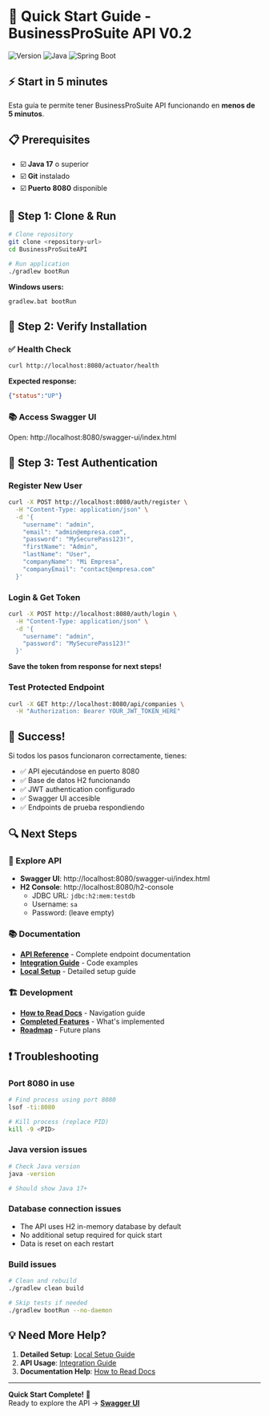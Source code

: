# 🚀 Quick Start Guide - BusinessProSuite API V0.2

![Version](https://img.shields.io/badge/Version-V0.2-brightgreen)
![Java](https://img.shields.io/badge/Java-17-orange)
![Spring Boot](https://img.shields.io/badge/Spring%20Boot-3.4.4-green)

## ⚡ Start in 5 minutes

Esta guía te permite tener BusinessProSuite API funcionando en **menos de 5 minutos**.

## 📋 Prerequisites

- ☑️ **Java 17** o superior
- ☑️ **Git** instalado
- ☑️ **Puerto 8080** disponible

## 🚀 Step 1: Clone & Run

```bash
# Clone repository
git clone <repository-url>
cd BusinessProSuiteAPI

# Run application
./gradlew bootRun
```

**Windows users:**
```cmd
gradlew.bat bootRun
```

## 🎯 Step 2: Verify Installation

### ✅ Health Check
```bash
curl http://localhost:8080/actuator/health
```
**Expected response:**
```json
{"status":"UP"}
```

### 📚 Access Swagger UI
Open: http://localhost:8080/swagger-ui/index.html

## 🔐 Step 3: Test Authentication

### Register New User
```bash
curl -X POST http://localhost:8080/auth/register \
  -H "Content-Type: application/json" \
  -d '{
    "username": "admin",
    "email": "admin@empresa.com", 
    "password": "MySecurePass123!",
    "firstName": "Admin",
    "lastName": "User",
    "companyName": "Mi Empresa",
    "companyEmail": "contact@empresa.com"
  }'
```

### Login & Get Token
```bash
curl -X POST http://localhost:8080/auth/login \
  -H "Content-Type: application/json" \
  -d '{
    "username": "admin",
    "password": "MySecurePass123!"
  }'
```

**Save the token from response for next steps!**

### Test Protected Endpoint
```bash
curl -X GET http://localhost:8080/api/companies \
  -H "Authorization: Bearer YOUR_JWT_TOKEN_HERE"
```

## 🎉 Success! 

Si todos los pasos funcionaron correctamente, tienes:
- ✅ API ejecutándose en puerto 8080
- ✅ Base de datos H2 funcionando
- ✅ JWT authentication configurado
- ✅ Swagger UI accesible
- ✅ Endpoints de prueba respondiendo

## 🔍 Next Steps

### 📖 Explore API
- **Swagger UI**: http://localhost:8080/swagger-ui/index.html
- **H2 Console**: http://localhost:8080/h2-console
  - JDBC URL: `jdbc:h2:mem:testdb`
  - Username: `sa` 
  - Password: (leave empty)

### 📚 Documentation
- **[API Reference](API_DOCUMENTATION.md)** - Complete endpoint documentation
- **[Integration Guide](how-to-use-it/complete-integration-guide_EN.md)** - Code examples
- **[Local Setup](set-up-API/local-setup-guide_EN.md)** - Detailed setup guide

### 🏗️ Development
- **[How to Read Docs](help/how-to-read-documentation_EN.md)** - Navigation guide
- **[Completed Features](completed/features-implemented_EN.md)** - What's implemented
- **[Roadmap](next-changes/general-roadmap_EN.md)** - Future plans

## ❗ Troubleshooting

### Port 8080 in use
```bash
# Find process using port 8080
lsof -ti:8080

# Kill process (replace PID)
kill -9 <PID>
```

### Java version issues
```bash
# Check Java version
java -version

# Should show Java 17+
```

### Database connection issues
- The API uses H2 in-memory database by default
- No additional setup required for quick start
- Data is reset on each restart

### Build issues
```bash
# Clean and rebuild
./gradlew clean build

# Skip tests if needed
./gradlew bootRun --no-daemon
```

## 💡 Need More Help?

1. **Detailed Setup**: [Local Setup Guide](set-up-API/local-setup-guide_EN.md)
2. **API Usage**: [Integration Guide](how-to-use-it/complete-integration-guide_EN.md)
3. **Documentation Help**: [How to Read Docs](help/how-to-read-documentation_EN.md)

---

**Quick Start Complete!** 🎉  
Ready to explore the API → **[Swagger UI](http://localhost:8080/swagger-ui/index.html)** 